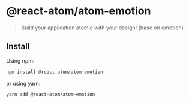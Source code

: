 # @react-atom/atom-emotion

> Build your application atomic with your design! (base on emotion)

## Install

Using npm:

```sh
npm install @react-atom/atom-emotion
```

or using yarn:

```sh
yarn add @react-atom/atom-emotion
```
